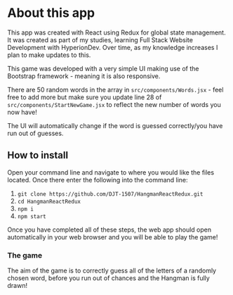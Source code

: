 # About this app
This app was created with React using Redux for global state management. It was created as part of my studies, learning Full Stack Website Development with HyperionDev. Over time, as my knowledge increases I plan to make updates to this.

This game was developed with a very simple UI making use of the Bootstrap framework - meaning it is also responsive. 

There are 50 random words in the array in ```src/components/Words.jsx``` - feel free to add more but make sure you update line 28 of ```src/components/StartNewGame.jsx``` to reflect the new number of words you now have!

The UI will automatically change if the word is guessed correctly/you have run out of guesses.

## How to install
Open your command line and navigate to where you would like the files located. Once there enter the following into the command line:

1. ```git clone https://github.com/DJT-1507/HangmanReactRedux.git```
2. ```cd HangmanReactRedux```
3. ```npm i```
4. ```npm start```

Once you have completed all of these steps, the web app should open automatically in your web browser and you will be able to play the game!

### The game
The aim of the game is to correctly guess all of the letters of a randomly chosen word, before you run out of chances and the Hangman is fully drawn!